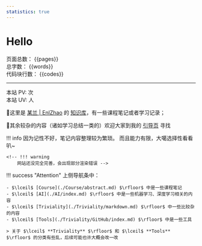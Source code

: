 ```yaml
---
statistics: true
---
```

# Hello

<div class="mac-content-container">
  <div class="mac-content-block">
    <span class="mac-content-label">页面总数：</span>
    <span class="mac-content-value">{{pages}}</span>
  </div>
  <div class="mac-content-block">
    <span class="mac-content-label">总字数：</span>
    <span class="mac-content-value">{{words}}</span>
  </div>
  
  <div class="mac-content-block">
    <span class="mac-content-label">代码块行数：</span>
    <span class="mac-content-value">{{codes}}</span>
  </div>

  <!-- <div class="mac-content-block">
    <span class="mac-content-label">本站总访问量:</span>
    <span id="busuanzi_value_site_pv"></span>次
  </div> -->
</div>

---

<script async src="https://busuanzi.ibruce.info/busuanzi/2.3/busuanzi.pure.mini.js"></script>

<div class="mac-content-container">
  <div class="mac-content-block">
    <span class="mac-content-label">本站 PV:</span>
    <span id="busuanzi_value_site_pv"></span>次
  </div>
  <div class="mac-content-block">
    <span class="mac-content-label">本站 UV:</span>
    <span id="busuanzi_value_site_uv"></span>人
  </div>
</div>

  💬这里是 [某兰 | EnlZhao](https://enlzhao.github.io/Blog/about/) 的 [知识库](https://enlzhao.github.io/Notebook)，有一些课程笔记或者学习记录；
  
  💬其余较杂的内容（诸如学习总结一类的）欢迎大家到我的 [引导页](https://enlzhao.github.io/) 寻找
  
!!! info 
    因为记性不好，笔记内容整理较为繁琐。
    而且能力有限，大噶选择性看看叭~

    <!-- !!! warning
        网站还没完全完善，会出现部分渲染错误 -->

!!! success "Attention"
    上侧导航条中：

    - $\lceil$ [Course](./Course/abstract.md) $\rfloor$ 中是一些课程笔记
    - $\lceil$ [AI](./AI/index.md) $\rfloor$ 中是一些机器学习、深度学习相关的内容
    - $\lceil$ [Triviality](./Triviality/markdown.md) $\rfloor$ 中一些比较杂的内容
    - $\lceil$ [Tools](./Triviality/GitHub/index.md) $\rfloor$ 中是一些工具

    > 关于 $\lceil$ **Triviality** $\rfloor$ 和 $\lceil$ **Tools** $\rfloor$ 的分类有些乱，后续可能也许大概会改一改




